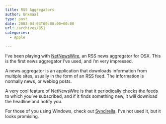```yaml
---
title: RSS Aggregators
author: Unxmaal
type: post
date: 2003-04-03T00:00:00+00:00
url: /archives/851
categories:
  - Apple

---
```

I&#8217;ve been playing with [NetNewsWire][1], an RSS news aggregator for OSX. This is the first news aggregator I&#8217;ve used, and I&#8217;m very impressed. 

A news aggregator is an application that downloads information from multiple sites, usually in the form of an RSS feed. The information is normally news, or weblog posts. 

A very cool feature of NetNewsWire is that it periodically checks the feeds to which you&#8217;ve subscribed, and if it finds something new, it will download the headline and notify you.

For those of you using Windows, check out [Syndirella][2]. I&#8217;ve not used it, but it looks promising.

 [1]: http://ranchero.com/netnewswire/
 [2]: http://www.yole.ru/projects/syndirella/